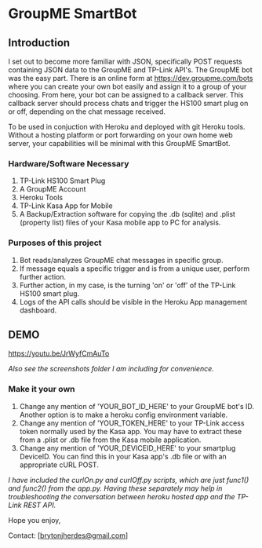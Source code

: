 # GroupME SmartBot

## Introduction
I set out to become more familiar with JSON, specifically POST requests containing JSON data to the 
GroupME and TP-Link API's. The GroupME bot was the easy part. There is an online form at https://dev.groupme.com/bots where you can create
your own bot easily and assign it to a group of your choosing. From here, your bot can be assigned to a callback server. This callback
server should process chats and trigger the HS100 smart plug on or off, depending on the chat message received.

To be used in conjuction with Heroku and deployed with git Heroku tools. 
Without a hosting platform or port forwarding on your own home web server,
your capabilities will be minimal with this GroupME SmartBot. 

### Hardware/Software Necessary

1. TP-Link HS100 Smart Plug
2. A GroupME Account
3. Heroku Tools
4. TP-Link Kasa App for Mobile
5. A Backup/Extraction software for copying the .db (sqlite) and .plist (property list) files of your Kasa mobile app to PC for analysis.

### Purposes of this project

1. Bot reads/analyzes GroupME chat messages in specific group.
2. If message equals a specific trigger and is from a unique user, perform further action.
3. Further action, in my case, is the turning 'on' or 'off' of the TP-Link HS100 smart plug. 
4. Logs of the API calls should be visible in the Heroku App management dashboard.

## DEMO
https://youtu.be/JrWyfCmAuTo

*Also see the screenshots folder I am including for convenience.*

### Make it your own
1. Change any mention of 'YOUR_BOT_ID_HERE' to your GroupME bot's ID. Another option is to make a heroku config environment variable.
2. Change any mention of 'YOUR_TOKEN_HERE' to your TP-Link access token normally used by the Kasa app. You may have to extract these from a .plist or .db file from the Kasa mobile application.
3. Change any mention of 'YOUR_DEVICEID_HERE' to your smartplug DeviceID. You can find this in your Kasa app's .db file or with an appropriate cURL POST.

*I have included the curlOn.py and curlOff.py scripts, which are just func1() and func2() from the app.py. Having these separately may help in troubleshooting 
the conversation between heroku hosted app and the TP-Link REST API.*



Hope you enjoy,

Contact: [brytonjherdes@gmail.com]
